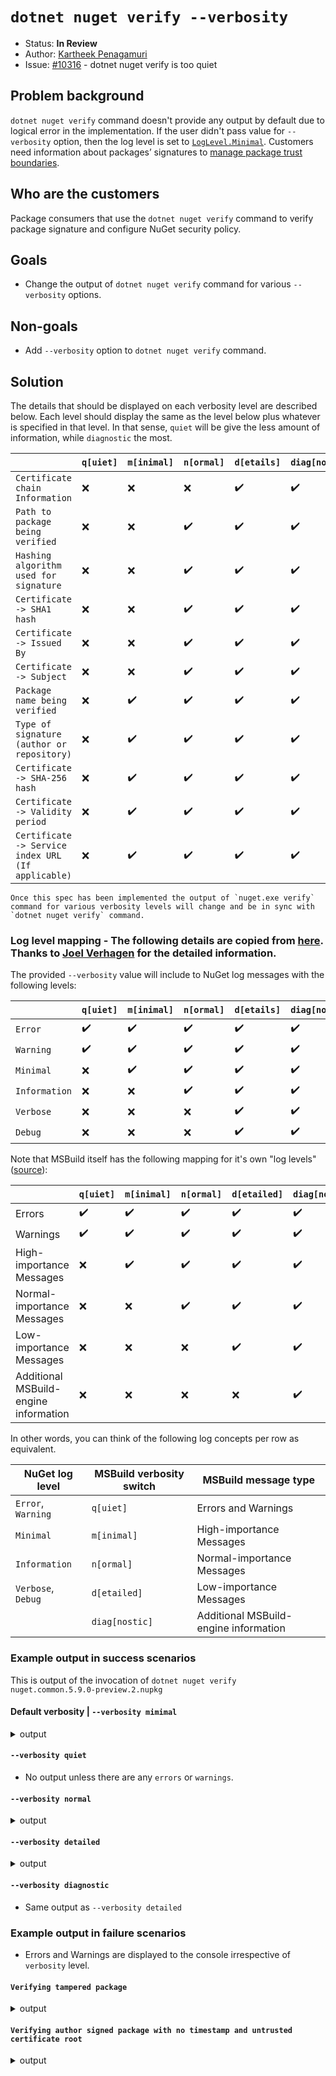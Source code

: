# `dotnet nuget verify --verbosity`

* Status: **In Review**
* Author: [Kartheek Penagamuri](https://github.com/kartheekp-ms)
* Issue: [#10316](https://github.com/NuGet/Home/issues/10316) - dotnet nuget verify is too quiet

## Problem background

`dotnet nuget verify` command doesn't provide any output by default due to logical error in the implementation. If the user didn't pass value for `--verbosity` option, then the log level is set to [`LogLevel.Minimal`](https://github.com/NuGet/NuGet.Client/blob/dev/src/NuGet.Core/NuGet.CommandLine.XPlat/Commands/Signing/VerifyCommand.cs#L58). Customers need information about packages’ signatures to [manage package trust boundaries](https://docs.microsoft.com/en-us/nuget/consume-packages/installing-signed-packages).

## Who are the customers

Package consumers that use the `dotnet nuget verify` command to verify package signature and configure NuGet security policy.

## Goals

* Change the output of `dotnet nuget verify` command for various `--verbosity` options.

## Non-goals

* Add `--verbosity` option to `dotnet nuget verify` command.

## Solution

The details that should be displayed on each verbosity level are described below. Each level should display the same as the level below plus whatever is specified in that level. In that sense, `quiet` will be give the less amount of information, while `diagnostic` the most.

​                                  | `q[uiet]` | `m[inimal]` | `n[ormal]` | `d[etails]` | `diag[nostic]`
----------------------------------| --------- | ----------- | ---------- | -----------| --------------
`Certificate chain Information`   | ❌       | ❌          | ❌         | ✔️         | ✔️   
`Path to package being verified`  | ❌       | ❌          | ✔️         | ✔️         | ✔️   
`Hashing algorithm used for signature`        | ❌       | ❌          | ✔️         | ✔️         | ✔️   
`Certificate -> SHA1 hash`| ❌       | ❌          | ✔️         | ✔️         | ✔️   
`Certificate -> Issued By`| ❌       | ❌          | ✔️         | ✔️         | ✔️   
`Certificate -> Subject`| ❌       | ❌          | ✔️         | ✔️         | ✔️   
`Package name being verified`                    | ❌       | ✔️          | ✔️         | ✔️         | ✔️   
`Type of signature (author or repository)`| ❌       | ✔️          | ✔️         | ✔️         | ✔️   
`Certificate -> SHA-256 hash`| ❌       | ✔️          | ✔️         | ✔️         | ✔️   
`Certificate -> Validity period`| ❌       | ✔️          | ✔️         | ✔️         | ✔️   
`Certificate -> Service index URL (If applicable)`| ❌       | ✔️          | ✔️         | ✔️         | ✔️   
```
Once this spec has been implemented the output of `nuget.exe verify` command for various verbosity levels will change and be in sync with `dotnet nuget verify` command.
```

### Log level mapping - The following details are copied from [here](https://github.com/NuGet/Home/blob/dev/designs/Package-List-Verbosity.md#log-level-mapping). Thanks to [Joel Verhagen](https://github.com/joelverhagen) for the detailed information.

The provided `--verbosity` value will include to NuGet log messages with the following levels:

​             | `q[uiet]` | `m[inimal]` | `n[ormal]` | `d[etails]` | `diag[nostic]`
------------- | --------- | ----------- | ---------- | ----------- | --------------
`Error`       | ✔️        | ✔️         | ✔️         | ✔️         | ✔️   
`Warning`     | ✔️        | ✔️         | ✔️         | ✔️         | ✔️   
`Minimal`     | ❌        | ✔️         | ✔️         | ✔️         | ✔️   
`Information` | ❌        | ❌         | ✔️         | ✔️         | ✔️   
`Verbose`     | ❌        | ❌         | ❌         | ✔️         | ✔️   
`Debug`       | ❌        | ❌         | ❌         | ✔️         | ✔️   

Note that MSBuild itself has the following mapping for it's own "log levels"
([source](https://docs.microsoft.com/en-us/visualstudio/msbuild/obtaining-build-logs-with-msbuild?view=vs-2019#verbosity-settings)):

​                                     | `q[uiet]` | `m[inimal]` | `n[ormal]` | `d[etailed]` | `diag[nostic]`
------------------------------------- | --------- | ----------- | ---------- | ----------- | --------------
Errors                                | ✔️        | ✔️         | ✔️         | ✔️         | ✔️   
Warnings                              | ✔️        | ✔️         | ✔️         | ✔️         | ✔️   
High-importance Messages              | ❌        | ✔️         | ✔️         | ✔️         | ✔️   
Normal-importance Messages            | ❌        | ❌         | ✔️         | ✔️         | ✔️   
Low-importance Messages               | ❌        | ❌         | ❌         | ✔️         | ✔️   
Additional MSBuild-engine information | ❌        | ❌         | ❌         | ❌         | ✔️   

In other words, you can think of the following log concepts per row as equivalent.

NuGet log level    | MSBuild verbosity switch | MSBuild message type
------------------ | ------------------------ | --------------------
`Error`, `Warning` | `q[uiet]`                | Errors and Warnings
`Minimal`          | `m[inimal]`              | High-importance Messages
`Information`      | `n[ormal]`               | Normal-importance Messages
`Verbose`, `Debug` | `d[etailed]`             | Low-importance Messages
​                   | `diag[nostic]`           | Additional MSBuild-engine information

### Example output in success scenarios

This is output of the invocation of `dotnet nuget verify nuget.common.5.9.0-preview.2.nupkg`

#### Default verbosity | `--verbosity mimimal`
<details>
<summary>output</summary>

```
Verifying NuGet.Common.5.9.0-preview.2

Signature type: Author
  SHA256 hash: 3F9001EA83C560D712C24CF213C3D312CB3BFF51EE89435D3430BD06B5D0EECE
  Valid from: 2/25/2018 4:00:00 PM to 1/27/2021 4:00:00 AM
Timestamp: 11/17/2020 7:23:10 AM
  SHA256 hash: C474CE76007D02394E0DA5E4DE7C14C680F9E282013CFEF653EF5DB71FDF61F8
  Valid from: 12/22/2017 4:00:00 PM to 3/22/2029 4:59:59 PM

Signature type: Repository
nuget-v3-service-index-url: https://api.nuget.org/v3/index.json
nuget-package-owners: Microsoft, nuget
  SHA256 hash: 0E5F38F57DC1BCC806D8494F4F90FBCEDD988B46760709CBEEC6F4219AA6157D
  Valid from: 4/9/2018 5:00:00 PM to 4/14/2021 5:00:00 AM
Timestamp: 12/9/2020 2:32:12 PM
  SHA256 hash: C474CE76007D02394E0DA5E4DE7C14C680F9E282013CFEF653EF5DB71FDF61F8
  Valid from: 12/22/2017 4:00:00 PM to 3/22/2029 4:59:59 PM

Successfully verified package 'NuGet.Common.5.9.0-preview.2'.
```

</details>

#### `--verbosity quiet`

* No output unless there are any `errors` or `warnings`.

#### `--verbosity normal`
<details>
<summary>output</summary>

```
Verifying NuGet.Common.5.9.0-preview.2
<PATH>\nuget.common.5.9.0-preview.2.nupkg
Signature Hash Algorithm: SHA256

Signature type: Author
Verifying the author primary signature with certificate: 
  Subject Name: CN=Microsoft Corporation, O=Microsoft Corporation, L=Redmond, S=Washington, C=US
  SHA1 hash: F404000FB11E61F446529981C7059A76C061631E
  SHA256 hash: 3F9001EA83C560D712C24CF213C3D312CB3BFF51EE89435D3430BD06B5D0EECE
  Issued by: CN=DigiCert SHA2 Assured ID Code Signing CA, OU=www.digicert.com, O=DigiCert Inc, C=US
  Valid from: 2/25/2018 4:00:00 PM to 1/27/2021 4:00:00 AM
Timestamp: 11/17/2020 7:23:10 AM
Verifying author primary signature's timestamp with timestamping service certificate: 
  Subject Name: CN=Symantec SHA256 TimeStamping Signer - G3, OU=Symantec Trust Network, O=Symantec Corporation, C=US
  SHA1 hash: A9A4121063D71D48E8529A4681DE803E3E7954B0
  SHA256 hash: C474CE76007D02394E0DA5E4DE7C14C680F9E282013CFEF653EF5DB71FDF61F8
  Issued by: CN=Symantec SHA256 TimeStamping CA, OU=Symantec Trust Network, O=Symantec Corporation, C=US
  Valid from: 12/22/2017 4:00:00 PM to 3/22/2029 4:59:59 PM

Signature type: Repository
nuget-v3-service-index-url: https://api.nuget.org/v3/index.json
nuget-package-owners: Microsoft, nuget
Verifying the repository countersignature with certificate: 
  Subject Name: CN=NuGet.org Repository by Microsoft, O=NuGet.org Repository by Microsoft, L=Redmond, S=Washington, C=US
  SHA1 hash: 8FB6D7FCF7AD49EB774446EFE778B33365BB7BFB
  SHA256 hash: 0E5F38F57DC1BCC806D8494F4F90FBCEDD988B46760709CBEEC6F4219AA6157D
  Issued by: CN=DigiCert SHA2 Assured ID Code Signing CA, OU=www.digicert.com, O=DigiCert Inc, C=US
  Valid from: 4/9/2018 5:00:00 PM to 4/14/2021 5:00:00 AM
Timestamp: 12/9/2020 2:32:12 PM
Verifying repository countersignature's timestamp with timestamping service certificate: 
  Subject Name: CN=Symantec SHA256 TimeStamping Signer - G3, OU=Symantec Trust Network, O=Symantec Corporation, C=US
  SHA1 hash: A9A4121063D71D48E8529A4681DE803E3E7954B0
  SHA256 hash: C474CE76007D02394E0DA5E4DE7C14C680F9E282013CFEF653EF5DB71FDF61F8
  Issued by: CN=Symantec SHA256 TimeStamping CA, OU=Symantec Trust Network, O=Symantec Corporation, C=US
  Valid from: 12/22/2017 4:00:00 PM to 3/22/2029 4:59:59 PM

Successfully verified package 'NuGet.Common.5.9.0-preview.2'.
```

</details>

#### `--verbosity detailed`

<details>
<summary>output</summary>

```
Verifying NuGet.Common.5.9.0-preview.2
<PATH>\nuget.common.5.9.0-preview.2.nupkg
Signature Hash Algorithm: SHA256

Signature type: Author
Verifying the author primary signature with certificate: 
  Subject Name: CN=Microsoft Corporation, O=Microsoft Corporation, L=Redmond, S=Washington, C=US
  SHA1 hash: F404000FB11E61F446529981C7059A76C061631E
  SHA256 hash: 3F9001EA83C560D712C24CF213C3D312CB3BFF51EE89435D3430BD06B5D0EECE
  Issued by: CN=DigiCert SHA2 Assured ID Code Signing CA, OU=www.digicert.com, O=DigiCert Inc, C=US
  Valid from: 2/25/2018 4:00:00 PM to 1/27/2021 4:00:00 AM
trace:       Subject Name: CN=DigiCert SHA2 Assured ID Code Signing CA, OU=www.digicert.com, O=DigiCert Inc, C=US
trace:       SHA1 hash: 92C1588E85AF2201CE7915E8538B492F605B80C6
trace:       SHA256 hash: 51044706BD237B91B89B781337E6D62656C69F0FCFFBE8E43741367948127862
trace:       Issued by: CN=DigiCert Assured ID Root CA, OU=www.digicert.com, O=DigiCert Inc, C=US
trace:       Valid from: 10/22/2013 5:00:00 AM to 10/22/2028 5:00:00 AM
trace: 
trace:             Subject Name: CN=DigiCert Assured ID Root CA, OU=www.digicert.com, O=DigiCert Inc, C=US
trace:             SHA1 hash: 0563B8630D62D75ABBC8AB1E4BDFB5A899B24D43
trace:             SHA256 hash: 3E9099B5015E8F486C00BCEA9D111EE721FABA355A89BCF1DF69561E3DC6325C
trace:             Issued by: CN=DigiCert Assured ID Root CA, OU=www.digicert.com, O=DigiCert Inc, C=US
trace:             Valid from: 11/9/2006 4:00:00 PM to 11/9/2031 4:00:00 PM
trace: 
Timestamp: 11/17/2020 7:23:10 AM
Verifying author primary signature's timestamp with timestamping service certificate: 
  Subject Name: CN=Symantec SHA256 TimeStamping Signer - G3, OU=Symantec Trust Network, O=Symantec Corporation, C=US
  SHA1 hash: A9A4121063D71D48E8529A4681DE803E3E7954B0
  SHA256 hash: C474CE76007D02394E0DA5E4DE7C14C680F9E282013CFEF653EF5DB71FDF61F8
  Issued by: CN=Symantec SHA256 TimeStamping CA, OU=Symantec Trust Network, O=Symantec Corporation, C=US
  Valid from: 12/22/2017 4:00:00 PM to 3/22/2029 4:59:59 PM
trace:       Subject Name: CN=Symantec SHA256 TimeStamping CA, OU=Symantec Trust Network, O=Symantec Corporation, C=US
trace:       SHA1 hash: 6FC9EDB5E00AB64151C1CDFCAC74AD2C7B7E3BE4
trace:       SHA256 hash: F3516DDCC8AFC808788BD8B0E840BDA2B5E23C6244252CA3000BB6C87170402A
trace:       Issued by: CN=VeriSign Universal Root Certification Authority, OU="(c) 2008 VeriSign, Inc. - For authorized use only", OU=VeriSign Trust Network, O="VeriSign, Inc.", C=US
trace:       Valid from: 1/11/2016 4:00:00 PM to 1/11/2031 3:59:59 PM
trace: 
trace:             Subject Name: CN=VeriSign Universal Root Certification Authority, OU="(c) 2008 VeriSign, Inc. - For authorized use only", OU=VeriSign Trust Network, O="VeriSign, Inc.", C=US
trace:             SHA1 hash: 3679CA35668772304D30A5FB873B0FA77BB70D54
trace:             SHA256 hash: 2399561127A57125DE8CEFEA610DDF2FA078B5C8067F4E828290BFB860E84B3C
trace:             Issued by: CN=VeriSign Universal Root Certification Authority, OU="(c) 2008 VeriSign, Inc. - For authorized use only", OU=VeriSign Trust Network, O="VeriSign, Inc.", C=US
trace:             Valid from: 4/1/2008 5:00:00 PM to 12/1/2037 3:59:59 PM

Signature type: Repository
nuget-v3-service-index-url: https://api.nuget.org/v3/index.json
nuget-package-owners: Microsoft, nuget
Verifying the repository countersignature with certificate: 
  Subject Name: CN=NuGet.org Repository by Microsoft, O=NuGet.org Repository by Microsoft, L=Redmond, S=Washington, C=US
  SHA1 hash: 8FB6D7FCF7AD49EB774446EFE778B33365BB7BFB
  SHA256 hash: 0E5F38F57DC1BCC806D8494F4F90FBCEDD988B46760709CBEEC6F4219AA6157D
  Issued by: CN=DigiCert SHA2 Assured ID Code Signing CA, OU=www.digicert.com, O=DigiCert Inc, C=US
  Valid from: 4/9/2018 5:00:00 PM to 4/14/2021 5:00:00 AM
trace:       Subject Name: CN=DigiCert SHA2 Assured ID Code Signing CA, OU=www.digicert.com, O=DigiCert Inc, C=US
trace:       SHA1 hash: 92C1588E85AF2201CE7915E8538B492F605B80C6
trace:       SHA256 hash: 51044706BD237B91B89B781337E6D62656C69F0FCFFBE8E43741367948127862
trace:       Issued by: CN=DigiCert Assured ID Root CA, OU=www.digicert.com, O=DigiCert Inc, C=US
trace:       Valid from: 10/22/2013 5:00:00 AM to 10/22/2028 5:00:00 AM
trace: 
trace:             Subject Name: CN=DigiCert Assured ID Root CA, OU=www.digicert.com, O=DigiCert Inc, C=US
trace:             SHA1 hash: 0563B8630D62D75ABBC8AB1E4BDFB5A899B24D43
trace:             SHA256 hash: 3E9099B5015E8F486C00BCEA9D111EE721FABA355A89BCF1DF69561E3DC6325C
trace:             Issued by: CN=DigiCert Assured ID Root CA, OU=www.digicert.com, O=DigiCert Inc, C=US
trace:             Valid from: 11/9/2006 4:00:00 PM to 11/9/2031 4:00:00 PM
trace: 
Timestamp: 12/9/2020 2:32:12 PM
Verifying repository countersignature's timestamp with timestamping service certificate: 
  Subject Name: CN=Symantec SHA256 TimeStamping Signer - G3, OU=Symantec Trust Network, O=Symantec Corporation, C=US
  SHA1 hash: A9A4121063D71D48E8529A4681DE803E3E7954B0
  SHA256 hash: C474CE76007D02394E0DA5E4DE7C14C680F9E282013CFEF653EF5DB71FDF61F8
  Issued by: CN=Symantec SHA256 TimeStamping CA, OU=Symantec Trust Network, O=Symantec Corporation, C=US
  Valid from: 12/22/2017 4:00:00 PM to 3/22/2029 4:59:59 PM
trace:       Subject Name: CN=Symantec SHA256 TimeStamping CA, OU=Symantec Trust Network, O=Symantec Corporation, C=US
trace:       SHA1 hash: 6FC9EDB5E00AB64151C1CDFCAC74AD2C7B7E3BE4
trace:       SHA256 hash: F3516DDCC8AFC808788BD8B0E840BDA2B5E23C6244252CA3000BB6C87170402A
trace:       Issued by: CN=VeriSign Universal Root Certification Authority, OU="(c) 2008 VeriSign, Inc. - For authorized use only", OU=VeriSign Trust Network, O="VeriSign, Inc.", C=US
trace:       Valid from: 1/11/2016 4:00:00 PM to 1/11/2031 3:59:59 PM
trace: 
trace:             Subject Name: CN=VeriSign Universal Root Certification Authority, OU="(c) 2008 VeriSign, Inc. - For authorized use only", OU=VeriSign Trust Network, O="VeriSign, Inc.", C=US
trace:             SHA1 hash: 3679CA35668772304D30A5FB873B0FA77BB70D54
trace:             SHA256 hash: 2399561127A57125DE8CEFEA610DDF2FA078B5C8067F4E828290BFB860E84B3C
trace:             Issued by: CN=VeriSign Universal Root Certification Authority, OU="(c) 2008 VeriSign, Inc. - For authorized use only", OU=VeriSign Trust Network, O="VeriSign, Inc.", C=US
trace:             Valid from: 4/1/2008 5:00:00 PM to 12/1/2037 3:59:59 PM

Successfully verified package 'NuGet.Common.5.9.0-preview.2'.
```

</details>

#### `--verbosity diagnostic`

* Same output as `--verbosity detailed`

### Example output in failure scenarios

* Errors and Warnings are displayed to the console irrespective of `verbosity` level.

#### `Verifying tampered package`

<details>
<summary>output</summary>

```
dotnet nuget verify tampered.12.0.1.nupkg -v -detailed
error: NU3008: The package integrity check failed.
error: Package signature validation failed.
```

</details>

#### `Verifying author signed package with no timestamp and untrusted certificate root`

<details>
<summary>output</summary>

```
dotnet nuget verify "package.nupkg" -v n
Verifying packageA.1.0.0
C:\Users\kapenaga\Downloads\package.nupkg
Signature Hash Algorithm: SHA256

Signature type: Author
Verifying the author primary signature with certificate:
  Subject Name: CN=test
  SHA1 hash: B0A2B3B1695AB8361B1D2B14A9F5D64136E26380
  SHA256 hash: 89A2B6EB529E0AEBF0D11C8A18A846C7B8D1290791B6BF494BAFEC299F2EAAB2
  Issued by: CN=test
  Valid from: 1/29/2021 12:28:11 PM to 1/29/2021 1:28:11 PM
error: NU3018: The author primary signature found a chain building
issue: UntrustedRoot: A certificate chain processed, but terminated in a root certificate which is not trusted by the trust provider.
error: NU3037: The author primary signature validity period has expired.
warn : NU3027: The signature should be timestamped to enable long-term signature validity after the certificate has expired.
Finished with 2 errors and 1 warnings.

error: Package signature validation failed.
```

</details>
